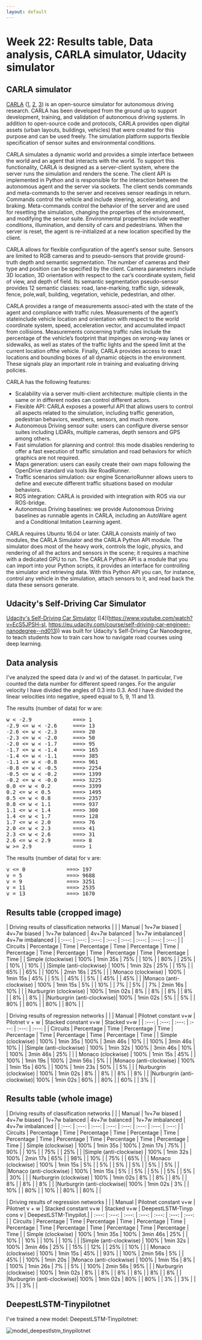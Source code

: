 ```yaml
---
layout: default
---
```

# Week 22: Results table, Data analysis, CARLA simulator, Udacity simulator

## CARLA simulator

[CARLA](http://proceedings.mlr.press/v78/dosovitskiy17a/dosovitskiy17a.pdf) ([1](http://carla.org/), [2](https://carla.readthedocs.io/en/latest/), [3](https://github.com/carla-simulator/carla)) is an open-source simulator for autonomous driving research. CARLA has been developed from the ground up to support development, training, and validation of autonomous driving systems. In addition to open-source code and protocols, CARLA provides open digital assets (urban layouts, buildings, vehicles) that were created for this purpose and can be used freely. The simulation platform supports flexible specification of sensor suites and environmental conditions.

CARLA simulates a dynamic world and provides a simple interface between the world and an agent that interacts with the world. To support this functionality, CARLA is designed as a server-client system, where the server runs the simulation and renders the scene. The client API is implemented in Python and is responsible for the interaction between the autonomous agent and the server via sockets. The client sends commands and meta-commands to the server and receives sensor readings in return. Commands control the vehicle and include steering, accelerating, and braking. Meta-commands control the behavior of the server and are used for resetting the simulation, changing the properties of the environment, and modifying the sensor suite. Environmental properties include weather conditions, illumination, and density of cars and pedestrians. When the server is reset, the agent is re-initialized at a new location specified by the client.

CARLA allows for flexible configuration of the agent’s sensor suite. Sensors are limited to RGB cameras and to pseudo-sensors that provide ground-truth depth and semantic segmentation. The number of cameras and their type and position can be specified by the client. Camera parameters include 3D location, 3D orientation with respect to the car’s coordinate system, field of view, and depth of field. Its semantic segmentation pseudo-sensor provides 12 semantic classes: road, lane-marking, traffic sign, sidewalk, fence, pole,wall, building, vegetation, vehicle, pedestrian, and other.

CARLA provides a range of measurements associ-ated with the state of the agent and compliance with traffic rules. Measurements of the agent’s stateinclude vehicle location and orientation with respect to the world coordinate system, speed, acceleration vector, and accumulated impact from collisions. Measurements concerning traffic rules include the percentage of the vehicle’s footprint that impinges on wrong-way lanes or sidewalks, as well as states of the traffic lights and the speed limit at the current location ofthe vehicle. Finally, CARLA provides access to exact locations and bounding boxes of all dynamic objects in the environment. These signals play an important role in training and evaluating driving policies.

CARLA has the following features:

* Scalability via a server multi-client architecture: multiple clients in the same or in different nodes can control different actors.
* Flexible API: CARLA exposes a powerful API that allows users to control all aspects related to the simulation, including traffic generation, pedestrian behaviors, weathers, sensors, and much more.
* Autonomous Driving sensor suite: users can configure diverse sensor suites including LIDARs, multiple cameras, depth sensors and GPS among others.
* Fast simulation for planning and control: this mode disables rendering to offer a fast execution of traffic simulation and road behaviors for which graphics are not required.
* Maps generation: users can easily create their own maps following the OpenDrive standard via tools like RoadRunner.
* Traffic scenarios simulation: our engine ScenarioRunner allows users to define and execute different traffic situations based on modular behaviors.
* ROS integration: CARLA is provided with integration with ROS via our ROS-bridge.
* Autonomous Driving baselines: we provide Autonomous Driving baselines as runnable agents in CARLA, including an AutoWare agent and a Conditional Imitation Learning agent.

CARLA requires Ubuntu 16.04 or later. CARLA consists mainly of two modules, the CARLA Simulator and the CARLA Python API module. The simulator does most of the heavy work, controls the logic, physics, and rendering of all the actors and sensors in the scene; it requires a machine with a dedicated GPU to run. The CARLA Python API is a module that you can import into your Python scripts, it provides an interface for controlling the simulator and retrieving data. With this Python API you can, for instance, control any vehicle in the simulation, attach sensors to it, and read back the data these sensors generate. 



## Udacity's Self-Driving Car Simulator

[Udacity's Self-Driving Car Simulator](https://github.com/udacity/self-driving-car-sim) ([4](https://www.youtube.com/watch?v=EcS5JPSH-sI, https://eu.udacity.com/course/self-driving-car-engineer-nanodegree--nd013)) was built for Udacity's Self-Driving Car Nanodegree, to teach students how to train cars how to navigate road courses using deep learning. 



## Data analysis

I've analyzed the speed data (v and w) of the dataset. In particular, I've counted the data number for different speed ranges. For the angular velocity I have divided the angles of 0.3 into 0.3. And I have divided the linear velocities into negative, speed equal to 5, 9, 11 and 13.

The results (number of data) for w are: 

<pre>
w < -2.9             ===> 1
-2.9 <= w < -2.6     ===> 13
-2.6 <= w < -2.3     ===> 20
-2.3 <= w < -2.0     ===> 50
-2.0 <= w < -1.7     ===> 95
-1.7 <= w < -1.4     ===> 165
-1.4 <= w < -1.1     ===> 385
-1.1 <= w < -0.8     ===> 961
-0.8 <= w < -0.5     ===> 2254
-0.5 <= w < -0.2     ===> 1399
-0.2 <= w < -0.0     ===> 3225
0.0 <= w < 0.2       ===> 3399
0.2 <= w < 0.5       ===> 1495
0.5 <= w < 0.8       ===> 2357
0.8 <= w < 1.1       ===> 937
1.1 <= w < 1.4       ===> 300
1.4 <= w < 1.7       ===> 128
1.7 <= w < 2.0       ===> 76
2.0 <= w < 2.3       ===> 41
2.3 <= w < 2.6       ===> 31
2.6 <= w < 2.9       ===> 8
w >= 2.9             ===> 1
</pre>


The results (number of data) for v are: 

<pre>
v <= 0             ===> 197
v = 5              ===> 9688
v = 9              ===> 3251
v = 11             ===> 2535
v = 13             ===> 1670
</pre>



## Results table (cropped image)


|                                                      Driving results of classification networks                                                                                                   |
|                           |        Manual         |      1v+7w biased     |     4v+7w biased      |     1v+7w balanced    |     4v+7w balanced    |   1v+7w imbalanced    |    4v+7w imbalanced   |
|         :---:             |        :---:          |          :---:        |         :---:         |         :---:         |         :---:         |         :---:         |         :---:         |
|      Circuits             | Percentage |   Time   | Percentage |   Time   | Percentage |   Time   | Percentage |   Time   | Percentage |   Time   | Percentage |   Time   | Percentage |   Time   |
|  Simple (clockwise)       |    100%    | 1min 35s |     75%    |          |     10%    |          |    80%     |          |     25%    |          |    10%     |          |    10%     |          |
|Simple (anti-clockwise)    |    100%    | 1min 32s |     25%    |          |     15%    |          |    65%     |          |     65%    |          |    100%    | 2min 16s |    25%     |          |
|  Monaco (clockwise)       |    100%    | 1min 15s |     45%    |          |      5%    |          |    45%     |          |     5%     |          |    45%     |          |    45%     |          |
|Monaco (anti-clockwise)    |    100%    | 1min 15s |      5%    |          |     10%    |          |     7%     |          |     5%     |          |     7%     | 2min 16s |    10%     |          |
| Nurburgrin (clockwise)    |    100%    | 1min 02s |      8%    |          |      8%    |          |     8%     |          |     8%     |          |     8%     |          |     8%     |          |
|Nurburgrin (anti-clockwise)|    100%    | 1min 02s |      5%    |          |      5%    |          |    80%     |          |     80%    |          |    80%     |          |    80%     |          |



|                                                      Driving results of regression networks                                                       |
|                           |        Manual         | Pilotnet constant v+w |    Pilotnet v + w     | Stacked constant v+w  |       Stacked v+w     |
|         :---:             |        :---:          |          :---:        |         :---:         |         :---:         |         :---:         |
|      Circuits             | Percentage |   Time   | Percentage |   Time   | Percentage |   Time   | Percentage |   Time   | Percentage |   Time   |
|  Simple (clockwise)       |    100%    | 1min 35s |     100%   | 3min 46s |     10%    |          |     100%   | 3min 46s |     10%    |          |
|Simple (anti-clockwise)    |    100%    | 1min 32s |     100%   | 3min 46s |     10%    |          |     100%   | 3min 46s |     25%    |          |
|  Monaco (clockwise)       |    100%    | 1min 15s |     45%    |          |    100%    | 1min 19s |     100%   | 2min 56s |     5%     |          |
|Monaco (anti-clockwise)    |    100%    | 1min 15s |     60%    |          |    100%    | 1min 23s |     50%    |          |     5%     |          |
| Nurburgrin (clockwise)    |    100%    | 1min 02s |      8%    |          |      8%    |          |     8%     |          |     8%     |          |
|Nurburgrin (anti-clockwise)|    100%    | 1min 02s |     60%    |          |     80%    |          |     60%    |          |     3%     |          |
 



## Results table (whole image)

|                                                      Driving results of classification networks                                                                                                   |
|                           |        Manual         |      1v+7w biased     |     4v+7w biased      |     1v+7w balanced    |     4v+7w balanced    |   1v+7w imbalanced    |    4v+7w imbalanced   |
|         :---:             |        :---:          |          :---:        |         :---:         |         :---:         |         :---:         |         :---:         |         :---:         |
|      Circuits             | Percentage |   Time   | Percentage |   Time   | Percentage |   Time   | Percentage |   Time   | Percentage |   Time   | Percentage |   Time   | Percentage |   Time   |
|  Simple (clockwise)       |    100%    | 1min 35s |    100%    | 2min 17s |     75%    |          |    90%     |          |     10%    |          |    75%     |          |    25%     |          |
|Simple (anti-clockwise)    |    100%    | 1min 32s |    100%    | 2min 17s |     65%    |          |    98%     |          |     10%    |          |    75%     |          |    65%     |          |
|  Monaco (clockwise)       |    100%    | 1min 15s |      5%    |          |      5%    |          |     5%     |          |     5%     |          |     5%     |          |     5%     |          |
|Monaco (anti-clockwise)    |    100%    | 1min 15s |      5%    |          |      5%    |          |     5%     |          |     5%     |          |     5%     |          |    30%     |          |
| Nurburgrin (clockwise)    |    100%    | 1min 02s |      8%    |          |      8%    |          |     8%     |          |     8%     |          |     8%     |          |     8%     |          |
|Nurburgrin (anti-clockwise)|    100%    | 1min 02s |      3%    |          |     10%    |          |    80%     |          |     10%    |          |    80%     |          |    80%     |          |



|                                                      Driving results of regression networks                                                                                                          |
|                           |        Manual         | Pilotnet constant v+w |    Pilotnet v + w     | Stacked constant v+w  |       Stacked v+w     | DeepestLSTM-Tinyp cons v | DeepestLSTM-Tinypilot.|
|         :---:             |        :---:          |          :---:        |         :---:         |         :---:         |         :---:         |                      :---:                       |
|      Circuits             | Percentage |   Time   | Percentage |   Time   | Percentage |   Time   | Percentage |   Time   | Percentage |   Time   |  Percentage   |   Time   | Percentage |   Time   |
|  Simple (clockwise)       |    100%    | 1min 35s |     100%   | 3min 46s |     25%    |          |     10%    |          |     10%    |          |       10%     |          |     10%    |          | 
|Simple (anti-clockwise)    |    100%    | 1min 32s |     100%   | 3min 46s |     25%    |          |     15%    |          |     12%    |          |       25%     |          |     10%    |          |
|  Monaco (clockwise)       |    100%    | 1min 15s |     45%    |          |     93%    |          |     100%   | 2min 56s |     5%     |          |       45%     |          |    100%    | 1min 20s |
|Monaco (anti-clockwise)    |    100%    | 1min 15s |      8%    |          |    100%    | 1min 26s |     7%     |          |     5%     |          |      100%     | 2min 56s |     95%    |          |
| Nurburgrin (clockwise)    |    100%    | 1min 02s |      8%    |          |      8%    |          |     8%     |          |     8%     |          |        8%     |          |      8%    |          |
|Nurburgrin (anti-clockwise)|    100%    | 1min 02s |     80%    |          |     80%    |          |     3%     |          |     3%     |          |        3%     |          |      3%    |          |
 



## DeepestLSTM-Tinypilotnet

I've trained a new model: DeepestLSTM-Tinypilotnet: 

![model_deepestlstm_tinypilotnet](https://roboticsurjc-students.github.io/2017-tfm-vanessa-fernandez/images/model_deepestlstm_tinypilotnet.png)


